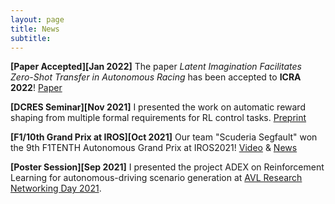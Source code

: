 ```yaml
---
layout: page
title: News
subtitle:
---
```


**[Paper Accepted][Jan 2022]** The paper *Latent Imagination Facilitates Zero-Shot Transfer in Autonomous Racing* has been accepted to **ICRA 2022**!
[Paper](https://arxiv.org/abs/2103.04909)

**[DCRES Seminar][Nov 2021]** I presented the work on automatic reward shaping from multiple formal requirements for RL control tasks.
[Preprint](https://arxiv.org/abs/2110.02792)

**[F1/10th Grand Prix at IROS][Oct 2021]** Our team "Scuderia Segfault" won the 9th F1TENTH Autonomous Grand Prix at IROS2021!
[Video](https://youtu.be/oI6xHDvLzOg) & [News](/_posts/2021-10-01-F110_IROS_AGP.md)

**[Poster Session][Sep 2021]** I presented the project ADEX on Reinforcement Learning for autonomous-driving scenario generation
at [AVL Research Networking Day 2021](https://www.avl.com/ja/web/guest/-/avl-research-networking-day-2021).
